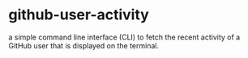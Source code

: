# github-user-activity
a simple command line interface (CLI) to fetch the recent activity of a GitHub user that is displayed on the terminal.
